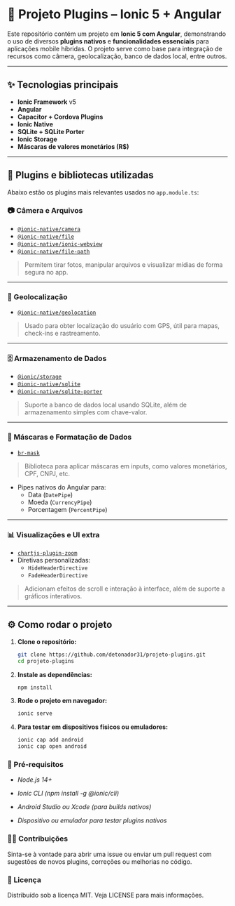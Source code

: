 # 📱 Projeto Plugins – Ionic 5 + Angular

Este repositório contém um projeto em **Ionic 5 com Angular**, demonstrando o uso de diversos **plugins nativos** e **funcionalidades essenciais** para aplicações mobile híbridas. O projeto serve como base para integração de recursos como câmera, geolocalização, banco de dados local, entre outros.

---

## ✨ Tecnologias principais

- **Ionic Framework** v5
- **Angular**
- **Capacitor + Cordova Plugins**
- **Ionic Native**
- **SQLite + SQLite Porter**
- **Ionic Storage**
- **Máscaras de valores monetários (R$)**

---

## 🔌 Plugins e bibliotecas utilizadas

Abaixo estão os plugins mais relevantes usados no `app.module.ts`:

### 📷 Câmera e Arquivos
- [`@ionic-native/camera`](https://ionicframework.com/docs/native/camera)
- [`@ionic-native/file`](https://ionicframework.com/docs/native/file)
- [`@ionic-native/ionic-webview`](https://ionicframework.com/docs/native/ionic-webview)
- [`@ionic-native/file-path`](https://ionicframework.com/docs/native/file-path)

> Permitem tirar fotos, manipular arquivos e visualizar mídias de forma segura no app.

---

### 📍 Geolocalização
- [`@ionic-native/geolocation`](https://ionicframework.com/docs/native/geolocation)

> Usado para obter localização do usuário com GPS, útil para mapas, check-ins e rastreamento.

---

### 🗄️ Armazenamento de Dados
- [`@ionic/storage`](https://ionicframework.com/docs/building/storage)
- [`@ionic-native/sqlite`](https://ionicframework.com/docs/native/sqlite)
- [`@ionic-native/sqlite-porter`](https://ionicframework.com/docs/native/sqlite-porter)

> Suporte a banco de dados local usando SQLite, além de armazenamento simples com chave-valor.

---

### 💸 Máscaras e Formatação de Dados
- [`br-mask`](https://www.npmjs.com/package/br-mask)

> Biblioteca para aplicar máscaras em inputs, como valores monetários, CPF, CNPJ, etc.

- Pipes nativos do Angular para:
  - Data (`DatePipe`)
  - Moeda (`CurrencyPipe`)
  - Porcentagem (`PercentPipe`)

---

### 📊 Visualizações e UI extra
- [`chartjs-plugin-zoom`](https://www.chartjs.org/chartjs-plugin-zoom/latest/)
- Diretivas personalizadas:
  - `HideHeaderDirective`
  - `FadeHeaderDirective`

> Adicionam efeitos de scroll e interação à interface, além de suporte a gráficos interativos.

---

## ⚙️ Como rodar o projeto

1. **Clone o repositório:**
   ```bash
   git clone https://github.com/detonador31/projeto-plugins.git
   cd projeto-plugins
   ```
   
2. **Instale as dependências:**
   ```bash
   npm install
   ```
   
3. **Rode o projeto em navegador:**
   ```bash
   ionic serve
   ```
   
4. **Para testar em dispositivos físicos ou emuladores:**
   ```bash
   ionic cap add android
   ionic cap open android
   ```

### 📌 Pré-requisitos
- *Node.js 14+*

- *Ionic CLI (npm install -g @ionic/cli)*

- *Android Studio ou Xcode (para builds nativos)*

- *Dispositivo ou emulador para testar plugins nativos*

### 🧑‍💻 Contribuições
Sinta-se à vontade para abrir uma issue ou enviar um pull request com sugestões de novos plugins, correções ou melhorias no código.

### 📜 Licença
Distribuído sob a licença MIT. Veja LICENSE para mais informações.


